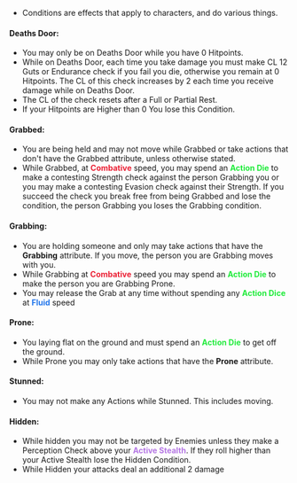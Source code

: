 - Conditions are effects that apply to characters, and do various things. 
#### Deaths Door:
- You may only be on Deaths Door while you have 0 Hitpoints.
- While on Deaths Door, each time you take damage you must make CL 12 Guts or Endurance check if you fail you die, otherwise you remain at 0 Hitpoints. The CL of this check increases by 2 each time you receive damage while on Deaths Door.
- The CL of the check resets after a Full or Partial Rest.
- If your Hitpoints are Higher than 0 You lose this Condition.
#### Grabbed:
- You are being held and may not move while Grabbed or take actions that don't have the Grabbed attribute, unless otherwise stated.
- While Grabbed, at <span style="font-weight:bold; color:rgb(235, 33, 53)">Combative</span> speed, you may spend an <span style="font-weight:bold; color:rgb(33, 235, 60)">Action Die</span> to make a contesting Strength check against the person Grabbing you or you may make a contesting Evasion check against their Strength. If you succeed the check you break free from being Grabbed and lose the condition, the person Grabbing you loses the Grabbing condition. 
#### Grabbing:
- You are holding someone and only may take actions that have the **Grabbing** attribute. If you move, the person you are Grabbing moves with you.
- While Grabbing at <span style="font-weight:bold; color:rgb(235, 33, 53)">Combative</span> speed you may spend an <span style="font-weight:bold; color:rgb(33, 235, 60)">Action Die</span> to make the person you are Grabbing Prone.
- You may release the Grab at any time without spending any <span style="font-weight:bold; color:rgb(33, 235, 60)">Action Dice</span> at <span style="font-weight:bold; color:rgb(33, 117, 235)">Fluid</span> speed
#### Prone:
- You laying flat on the ground and must spend an <span style="font-weight:bold; color:rgb(33, 235, 60)">Action Die</span> to get off the ground.
- While Prone you may only take actions that have the **Prone** attribute.
#### Stunned:
- You may not make any Actions while Stunned. This includes moving.
#### Hidden:
- While hidden you may not be targeted by Enemies unless they make a Perception Check above your <span style="font-weight:bold; color:rgb(181, 119, 228)"><span style="color:rgb(181, 119, 228)">Active Stealth</span></span>. If they roll higher than your Active Stealth lose the Hidden Condition.
- While Hidden your attacks deal an additional 2 damage